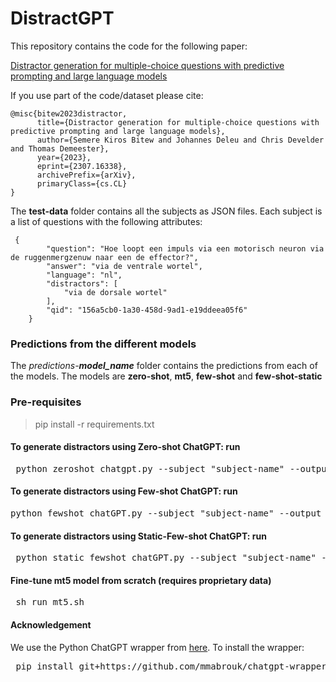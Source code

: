 # DistractGPT

This repository contains the code for the following paper:

[Distractor generation for multiple-choice questions with predictive prompting and large language models](https://arxiv.org/abs/2307.16338)

If you use part of the code/dataset please cite:  

```  
@misc{bitew2023distractor,
      title={Distractor generation for multiple-choice questions with predictive prompting and large language models}, 
      author={Semere Kiros Bitew and Johannes Deleu and Chris Develder and Thomas Demeester},
      year={2023},
      eprint={2307.16338},
      archivePrefix={arXiv},
      primaryClass={cs.CL}
}
```

The **test-data** folder contains all the subjects as JSON files. Each subject is a list of questions with the following attributes:
```
 {
        "question": "Hoe loopt een impuls via een motorisch neuron via de ruggenmergzenuw naar een de effector?",
        "answer": "via de ventrale wortel",
        "language": "nl",
        "distractors": [
            "via de dorsale wortel"
        ],
        "qid": "156a5cb0-1a30-458d-9ad1-e19ddeea05f6"
    }

```
### Predictions from the different models ###
The *predictions-**model_name*** folder contains the predictions from each of the models. The models are **zero-shot**, **mt5**, **few-shot** and **few-shot-static**

### Pre-requisites ###

> pip install -r requirements.txt



#### To generate distractors using Zero-shot ChatGPT: run ###

<pre> python zeroshot_chatgpt.py --subject "subject-name" --output_path  "output-folder-name" </pre>

#### To generate distractors using Few-shot ChatGPT: run ###

<pre>python fewshot_chatGPT.py --subject "subject-name" --output_path  "output-folder-name" </pre>

#### To generate distractors using Static-Few-shot ChatGPT: run ###

<pre> python static_fewshot_chatGPT.py --subject "subject-name" --output_path  "output-folder-name" </pre>

#### Fine-tune mt5 model from scratch (requires proprietary data) ###

<pre> sh run_mt5.sh
</pre>

#### Acknowledgement 

We use the Python ChatGPT wrapper from [here](https://github.com/llm-workflow-engine/llm-workflow-engine).
To install the wrapper:
<pre> pip install git+https://github.com/mmabrouk/chatgpt-wrapper </pre>
